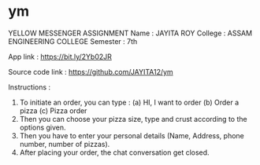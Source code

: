 # ym
YELLOW MESSENGER ASSIGNMENT
Name : JAYITA ROY
College : ASSAM ENGINEERING COLLEGE
Semester : 7th

App link : 
https://bit.ly/2Yb02JR

Source code link : https://github.com/JAYITA12/ym

Instructions :
1.	To initiate an order, you can type :
(a)	HI, I want to order
(b)	Order a pizza
(c)	Pizza order
2.	Then you can choose your pizza size, type and crust according to the options given.
3.	Then you have to enter your personal details (Name, Address, phone number, number of pizzas).	
4.  After placing your order, the chat conversation get closed.

